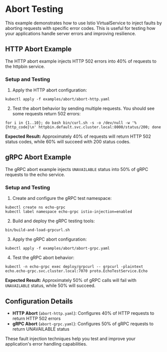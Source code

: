 # Abort Testing

This example demonstrates how to use Istio VirtualService to inject faults by aborting requests with specific error codes. This is useful for testing how your applications handle server errors and improving resilience.

## HTTP Abort Example

The HTTP abort example injects HTTP 502 errors into 40% of requests to the httpbin service.

### Setup and Testing

1. Apply the HTTP abort configuration:

```console
kubectl apply -f examples/abort/abort-http.yaml
```

2. Test the abort behavior by sending multiple requests. You should see some requests return 502 errors:

```console
for i in {1..10}; do bash bin/curl.sh -s -o /dev/null -w '%{http_code}\n' httpbin.default.svc.cluster.local:8000/status/200; done
```

**Expected Result:** Approximately 40% of requests will return HTTP 502 status codes, while 60% will succeed with 200 status codes.

## gRPC Abort Example

The gRPC abort example injects `UNAVAILABLE` status into 50% of gRPC requests to the echo service.

### Setup and Testing

1. Create and configure the gRPC test namespace:

```console
kubectl create ns echo-grpc
kubectl label namespace echo-grpc istio-injection=enabled
```

2. Build and deploy the gRPC testing tools:

```console
bin/build-and-load-grpcurl.sh 
```

3. Apply the gRPC abort configuration:

```console
kubectl apply -f examples/abort/abort-grpc.yaml
```

4. Test the gRPC abort behavior:

```console
kubectl -n echo-grpc exec deploy/grpcurl -- grpcurl -plaintext echo.echo-grpc.svc.cluster.local:7070 proto.EchoTestService.Echo
```

**Expected Result:** Approximately 50% of gRPC calls will fail with `UNAVAILABLE` status, while 50% will succeed.

## Configuration Details

- **HTTP Abort** (`abort-http.yaml`): Configures 40% of HTTP requests to return HTTP 502 errors
- **gRPC Abort** (`abort-grpc.yaml`): Configures 50% of gRPC requests to return UNAVAILABLE status

These fault injection techniques help you test and improve your application's error handling capabilities.
